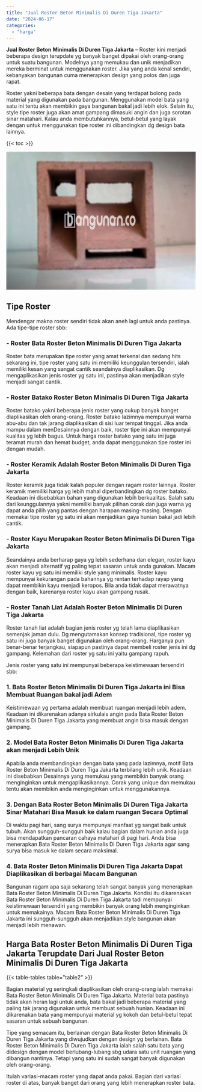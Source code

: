 ```yaml
---
title: "Jual Roster Beton Minimalis Di Duren Tiga Jakarta"
date: "2024-06-17"
categories: 
  - "harga"
---
```


**Jual Roster Beton Minimalis Di Duren Tiga Jakarta** – Roster kini menjadi beberapa design terupdate yg banyak banget dipakai oleh orang-orang untuk suatu bangunan. Modelnya yang memukau dan unik menjadikan mereka berminat untuk menggunakan roster. Jika yang anda kenal sendiri, kebanyakan bangunan cuma menerapkan design yang polos dan juga rapat.

Roster yakni beberapa bata dengan desain yang terdapat bolong pada material yang digunakan pada bangunan. Menggunakan model bata yang satu ini tentu akan membikin gaya bangunan bakal jadi lebih elok. Selain itu, style tipe roster juga akan amat gampang dimasuki angin dan juga sorotan sinar matahari. Kalau anda membutuhkannya, betul-betul yang layak dengan untuk menggunakan tipe roster ini dibandingkan dg design bata lainnya.

{{< toc >}}

![Jual Roster Beton Minimalis Di Duren Tiga Jakarta](/images/bata-roster-minimalis-04.png)

## Tipe Roster

Mendengar makna roster sendiri tidak akan aneh lagi untuk anda pastinya. Ada tipe-tipe roster sbb:

### \- Roster Bata Roster Beton Minimalis Di Duren Tiga Jakarta

Roster bata merupakan tipe roster yang amat terkenal dan sedang hits sekarang ini, tipe roster yang satu ini memiliki keunggulan tersendiri, ialah memiliki kesan yang sangat cantik seandainya diaplikasikan. Dg mengaplikasikan jenis roster yg satu ini, pastinya akan menjadikan style menjadi sangat cantik.

### \- Roster Batako Roster Beton Minimalis Di Duren Tiga Jakarta

Roster batako yakni beberapa jenis roster yang cukup banyak banget diaplikasikan oleh orang-orang. Roster batako lazimnya mempunyai warna abu-abu dan tak jarang diaplikasikan di sisi luar tempat tinggal. Jika anda mampu dalam menDesainnya dengan baik, roster tipe ini akan mempunyai kualitas yg lebih bagus. Untuk harga roster batako yang satu ini juga teramat murah dan hemat budget, anda dapat menggunakan tipe roster ini dengan mudah.

### \- Roster Keramik Adalah Roster Beton Minimalis Di Duren Tiga Jakarta

Roster keramik juga tidak kalah populer dengan ragam roster lainnya. Roster keramik memiliki harga yg lebih mahal diperbandingkan dg roster batako. Keadaan ini disebabkan bahan yang digunakan lebih berkualitas. Salah satu dari keunggulannya yakni memiliki banyak pilihan corak dan juga warna yg dapat anda pilih yang pantas dengan harapan masing-masing. Dengan memakai tipe roster yg satu ini akan menjadikan gaya hunian bakal jadi lebih cantik.

### \- Roster Kayu Merupakan Roster Beton Minimalis Di Duren Tiga Jakarta

Seandainya anda berharap gaya yg lebih sederhana dan elegan, roster kayu akan menjadi alternatif yg paling tepat sasaran untuk anda gunakan. Macam roster kayu yg satu ini memiliki style yang minimalis. Roster kayu mempunyai kekurangan pada bahannya yg rentan terhadap rayap yang dapat membikin kayu menjadi keropos. Bila anda tidak dapat merawatnya dengan baik, karenanya roster kayu akan gampang rusak.

### \- Roster Tanah Liat Adalah Roster Beton Minimalis Di Duren Tiga Jakarta

Roster tanah liat adalah bagian jenis roster yg telah lama diaplikasikan semenjak jaman dulu. Dg mengutamakan konsep tradisional, tipe roster yg satu ini juga banyak banget digunakan oleh orang-orang. Harganya pun benar-benar terjangkau, siapapun pastinya dapat membeli roster jenis ini dg gampang. Kelemahan dari roster yg satu ini yaitu gampang rapuh.

Jenis roster yang satu ini mempunyai beberapa keistimewaan tersendiri sbb:

### 1\. Bata Roster Beton Minimalis Di Duren Tiga Jakarta ini Bisa Membuat Ruangan bakal jadi Adem

Keistimewaan yg pertama adalah membuat ruangan menjadi lebih adem. Keadaan ini dikarenakan adanya sirkulais angin pada Bata Roster Beton Minimalis Di Duren Tiga Jakarta yang membuat angin bisa masuk dengan gampang.

### 2\. Model Bata Roster Beton Minimalis Di Duren Tiga Jakarta akan menjadi Lebih Unik

Apabila anda membandingkan dengan bata yang pada lazimnya, motif Bata Roster Beton Minimalis Di Duren Tiga Jakarta terbilang lebih unik. Keadaan ini disebabkan Desainnya yang memukau yang membikin banyak orang menginginkan untuk mengaplikasikannya. Corak yang unique dan memukau tentu akan membikin anda menginginkan untuk menggunakannya.

### 3\. Dengan Bata Roster Beton Minimalis Di Duren Tiga Jakarta Sinar Matahari Bisa Masuk ke dalam ruangan Secara Optimal

Di waktu pagi hari, sang surya mempunyai manfaat yg sangat baik untuk tubuh. Akan sungguh-sungguh baik kalau bagian dalam hunian anda juga bisa mendapatkan pancaran cahaya matahari di pagi hari. Anda bisa menerapkan Bata Roster Beton Minimalis Di Duren Tiga Jakarta agar sang surya bisa masuk ke dalam secara maksimal.

### 4\. Bata Roster Beton Minimalis Di Duren Tiga Jakarta Dapat Diaplikasikan di berbagai Macam Bangunan

Bangunan ragam apa saja sekarang telah sangat banyak yang menerapkan Bata Roster Beton Minimalis Di Duren Tiga Jakarta. Kondisi itu dikarenakan Bata Roster Beton Minimalis Di Duren Tiga Jakarta tadi mempunyai keistimewaan tersendiri yang membikin banyak orang lebih menginginkan untuk memakainya. Macam Bata Roster Beton Minimalis Di Duren Tiga Jakarta ini sungguh-sungguh akan menjadikan style bangunan akan menjadi lebih menawan.

## Harga Bata Roster Beton Minimalis Di Duren Tiga Jakarta Terupdate Dari Jual Roster Beton Minimalis Di Duren Tiga Jakarta

{{< table-tables table="table2" >}}

Bagian material yg seringkali diaplikasikan oleh orang-orang ialah memakai Bata Roster Beton Minimalis Di Duren Tiga Jakarta. Material bata pastinya tidak akan heran lagi untuk anda, bata bakal jadi beberapa material yang paling tak jarang digunakan untuk membuat sebuah hunian. Keadaan ini dikarenakan bata yang mempunyai material yg kokoh dan betul-betul tepat sasaran untuk sebuah bangunan.

Tipe yang semacam itu, berlainan dengan Bata Roster Beton Minimalis Di Duren Tiga Jakarta yang diwujudkan dengan design yg berlainan. Bata Roster Beton Minimalis Di Duren Tiga Jakarta ialah salah satu bata yang didesign dengan model berlubang-lubang sbg udara satu unit ruangan yang dibangun nantinya. Tetapi yang satu ini sudah sangat banyak digunakan oleh orang-orang.

Itulah variasi-macam roster yang dapat anda pakai. Bagian dari variasi roster di atas, banyak banget dari orang yang lebih menerapkan roster bata.

